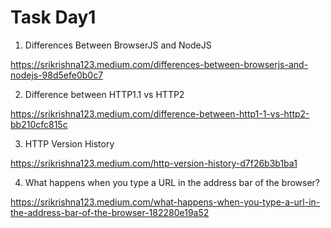 # Task Day1

1. Differences Between BrowserJS and NodeJS

https://srikrishna123.medium.com/differences-between-browserjs-and-nodejs-98d5efe0b0c7

2. Difference between HTTP1.1 vs HTTP2

https://srikrishna123.medium.com/difference-between-http1-1-vs-http2-bb210cfc815c

3. HTTP Version History

https://srikrishna123.medium.com/http-version-history-d7f26b3b1ba1

4. What happens when you type a URL in the address bar of the browser?

https://srikrishna123.medium.com/what-happens-when-you-type-a-url-in-the-address-bar-of-the-browser-182280e19a52
